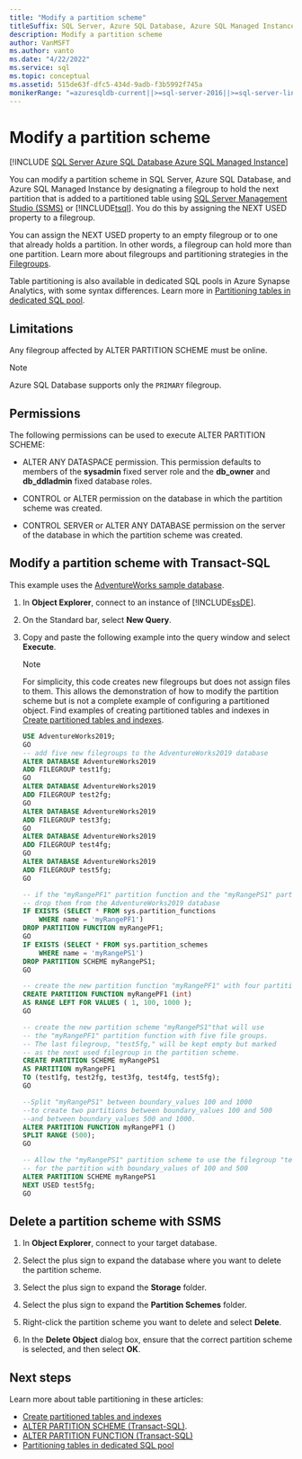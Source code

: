 ```yaml
---
title: "Modify a partition scheme"
titleSuffix: SQL Server, Azure SQL Database, Azure SQL Managed Instance
description: Modify a partition scheme
author: VanMSFT
ms.author: vanto
ms.date: "4/22/2022"
ms.service: sql
ms.topic: conceptual
ms.assetid: 515de63f-dfc5-434d-9adb-f3b5992f745a
monikerRange: "=azuresqldb-current||>=sql-server-2016||>=sql-server-linux-2017||=azuresqldb-mi-current"
---
```

# Modify a partition scheme

[!INCLUDE [SQL Server Azure SQL Database Azure SQL Managed Instance](../../includes/applies-to-version/sql-asdb-asdbmi.md)]

You can modify a partition scheme in SQL Server, Azure SQL Database, and Azure SQL Managed Instance by designating a filegroup to hold the next partition that is added to a partitioned table using [SQL Server Management Studio (SSMS)](../../ssms/sql-server-management-studio-ssms.md) or [!INCLUDE[tsql](../../includes/tsql-md.md)]. You do this by assigning the NEXT USED property to a filegroup. 

You can assign the NEXT USED property to an empty filegroup or to one that already holds a partition. In other words, a filegroup can hold more than one partition. Learn more about filegroups and  partitioning strategies in the [Filegroups](partitioned-tables-and-indexes.md#filegroups).

Table partitioning is also available in dedicated SQL pools in Azure Synapse Analytics, with some syntax differences. Learn more in [Partitioning tables in dedicated SQL pool](/azure/synapse-analytics/sql-data-warehouse/sql-data-warehouse-tables-partition).
 
##  <a name="Restrictions"></a> Limitations

Any filegroup affected by ALTER PARTITION SCHEME must be online.  

> [!NOTE]
> Azure SQL Database supports only the `PRIMARY` filegroup.  
  
## Permissions  

The following permissions can be used to execute ALTER PARTITION SCHEME:  
  
-   ALTER ANY DATASPACE permission. This permission defaults to members of the **sysadmin** fixed server role and the **db_owner** and **db_ddladmin** fixed database roles.  
  
-   CONTROL or ALTER permission on the database in which the partition scheme was created.  
  
-   CONTROL SERVER or ALTER ANY DATABASE permission on the server of the database in which the partition scheme was created.
  
## Modify a partition scheme with Transact-SQL

This example uses the [AdventureWorks sample database](../../samples/adventureworks-install-configure.md).
  
1.  In **Object Explorer**, connect to an instance of [!INCLUDE[ssDE](../../includes/ssde-md.md)].  
  
2.  On the Standard bar, select **New Query**.  
  
3.  Copy and paste the following example into the query window and select **Execute**.

    > [!NOTE]
    > For simplicity, this code creates new filegroups but does not assign files to them. This  allows the demonstration of how to modify the partition scheme but is not a complete example of configuring a partitioned object. Find examples of creating partitioned tables and indexes in [Create partitioned tables and indexes](create-partitioned-tables-and-indexes.md).
  
    ```sql
    USE AdventureWorks2019;  
    GO
    -- add five new filegroups to the AdventureWorks2019 database  
    ALTER DATABASE AdventureWorks2019  
    ADD FILEGROUP test1fg;  
    GO  
    ALTER DATABASE AdventureWorks2019  
    ADD FILEGROUP test2fg;  
    GO  
    ALTER DATABASE AdventureWorks2019  
    ADD FILEGROUP test3fg;  
    GO  
    ALTER DATABASE AdventureWorks2019  
    ADD FILEGROUP test4fg;  
    GO  
    ALTER DATABASE AdventureWorks2019  
    ADD FILEGROUP test5fg;  
    GO 

    -- if the "myRangePF1" partition function and the "myRangePS1" partition scheme exist,  
    -- drop them from the AdventureWorks2019 database  
    IF EXISTS (SELECT * FROM sys.partition_functions  
        WHERE name = 'myRangePF1')  
    DROP PARTITION FUNCTION myRangePF1;  
    GO  
    IF EXISTS (SELECT * FROM sys.partition_schemes  
        WHERE name = 'myRangePS1')  
    DROP PARTITION SCHEME myRangePS1;  
    GO  

    -- create the new partition function "myRangePF1" with four partition groups  
    CREATE PARTITION FUNCTION myRangePF1 (int)  
    AS RANGE LEFT FOR VALUES ( 1, 100, 1000 );  
    GO  

    -- create the new partition scheme "myRangePS1"that will use   
    -- the "myRangePF1" partition function with five file groups.  
    -- The last filegroup, "test5fg," will be kept empty but marked  
    -- as the next used filegroup in the partition scheme.  
    CREATE PARTITION SCHEME myRangePS1  
    AS PARTITION myRangePF1  
    TO (test1fg, test2fg, test3fg, test4fg, test5fg);  
    GO  

    --Split "myRangePS1" between boundary_values 100 and 1000  
    --to create two partitions between boundary_values 100 and 500  
    --and between boundary_values 500 and 1000.  
    ALTER PARTITION FUNCTION myRangePF1 ()  
    SPLIT RANGE (500);  
    GO  

    -- Allow the "myRangePS1" partition scheme to use the filegroup "test5fg"  
    -- for the partition with boundary_values of 100 and 500  
    ALTER PARTITION SCHEME myRangePS1  
    NEXT USED test5fg;  
    GO  
    ```  

## Delete a partition scheme with SSMS

1. In **Object Explorer**, connect to your target database.

1. Select the plus sign to expand the database where you want to delete the partition scheme.  
  
1. Select the plus sign to expand the **Storage** folder.  
  
1. Select the plus sign to expand the **Partition Schemes** folder.  
  
1. Right-click the partition scheme you want to delete and select **Delete**.  
  
1. In the **Delete Object** dialog box, ensure that the correct partition scheme is selected, and then select **OK**.

## Next steps

Learn more about table partitioning in these articles:

- [Create partitioned tables and indexes](create-partitioned-tables-and-indexes.md)
- [ALTER PARTITION SCHEME &#40;Transact-SQL&#41;](../../t-sql/statements/alter-partition-scheme-transact-sql.md).  
- [ALTER PARTITION FUNCTION &#40;Transact-SQL&#41;](../../t-sql/statements/alter-partition-function-transact-sql.md)
- [Partitioning tables in dedicated SQL pool](/azure/synapse-analytics/sql-data-warehouse/sql-data-warehouse-tables-partition)
